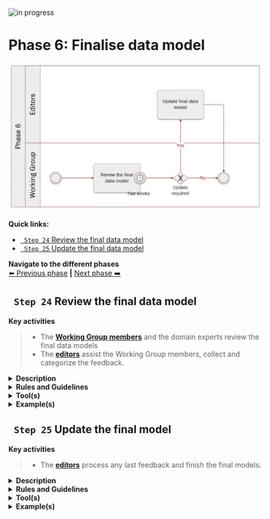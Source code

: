 ![in progress](https://img.shields.io/badge/status-in%20progress-yellow)

# Phase 6: Finalise data model
![Process_Phase 6](img/methodology_phase6.PNG)

**Quick links:**
- [` Step 24`  Review the final data model](phase6.md#-step-24--review-the-final-data-model)
- [` Step 25`  Update the final data model](phase6.md#-step-25--update-the-final-model)

**Navigate to the different phases**\
[:arrow_left: Previous phase](phase5.md) **|**
[Next phase :arrow_right:](phase7.md)

## ` Step 24`  Review the final data model 

**Key activities**
> * The [<b>Working Group members</b>](../stakeholders#working-group) and the domain experts review the final data models
> * The [<b>editors</b>](../stakeholders#editors) assist the Working Group members, collect and categorize the feedback. 

<details>
  <summary><b>Description</b></summary>
  
  Working Group members discuss and validate the model with the business and functional experts and share their questions and / or remarks, if any, with the editors via the adequate channel. 
  
  In parallel, the editors collect and categorize the feedback. For instance,
  
  * Editorial changes
  * Minor semantic changes
  * Major semantic changes - this entails a new version of the data model to be drafted and proposed for review. 
  
  Ultimately, the Working Group members have to come to a [semantic agreement](https://github.com/cbahim/SDG-sandbox/tree/master/process_and_method/terminology) with regards to the data models reviewed. 
</details>

<details>
  <summary><b>Rules and Guidelines</b></summary>

<b>Aspects</b> to bear in mind while reviewing:
  

* Data elements and entity names
* Model appearance
* Rules of normalization
* Definitions
* Model flexibility
* Keys

<b>Questions</b> to bear in mind while reviewing: 

* Do I agree with the proposed controlled vocabularies?
* Do I agree with the proposed changes to the data models? 
* Are the entities and attributes definitions clear enough? 
* Does the modelling approach make sense? 
* Do I agree with the proposed cardinalities (i.e. mandatory versus optional)
* With data minimisation in mind, should some of the entities and or attributes be stripped off?
* Will my country be able to provide all the mandatory information?  

</details>

<details>
  <summary><b>Tool(s)</b></summary>
  <i>There are no specific tools for this step.</i>
</details>

<details>
  <summary><b>Example(s)</b></summary>

```
  TBD
  ```
</details>

## ` Step 25`  Update the final model

**Key activities**
> * The [<b>editors</b>](../stakeholders#editors) process any last feedback and finish the final models. 

<details>
  <summary><b>Description</b></summary>
  
  In case the Working Group has given feedback in the previous step, the editors process these comments and make changes to the models as agreed by the Working Group.
  From this point, the editors can only make changes on which the Working Group has reached a consensus. Since there is no review period anymore, all changes that are carried out during this step should have been discussed with the Working Group. 
</details>

<details>
  <summary><b>Rules and Guidelines</b></summary>
  * No changes are made during this step that were not agreed upon by the Working Group.
  * The change log is updated to reflect the final changes in order to achieve full transparency towards the Working Group.
</details>

<details>
  <summary><b>Tool(s)</b></summary>
  <i>There are no specific tools for this step.</i>
</details>

<details>
  <summary><b>Example(s)</b></summary>

```
  TBD
  ```
</details>
